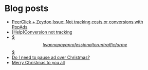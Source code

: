 # Blog posts
<!-- BLOG-POST-LIST:START -->
- [PeerClick + Zeydoo Issue: Not tracking costs or conversions with PopAds](https://afflift.com/f/threads/peerclick-zeydoo-issue-not-tracking-costs-or-conversions-with-popads.10133/)
- [[Help]Conversion not tracking](https://afflift.com/f/threads/help-conversion-not-tracking.9578/)
- [$$$ I wanna pay a professional to run traffic for me $$$](https://afflift.com/f/threads/i-wanna-pay-a-professional-to-run-traffic-for-me.10132/)
- [Do I need to pause ad over Christmas?](https://afflift.com/f/threads/do-i-need-to-pause-ad-over-christmas.10106/)
- [Merry Christmas to you all](https://afflift.com/f/threads/merry-christmas-to-you-all.10128/)
<!-- BLOG-POST-LIST:END -->
